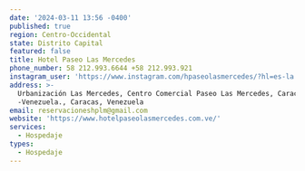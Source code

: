 ```yaml
---
date: '2024-03-11 13:56 -0400'
published: true
region: Centro-Occidental
state: Distrito Capital
featured: false
title: Hotel Paseo Las Mercedes
phone_number: 58 212.993.6644 +58 212.993.921
instagram_user: 'https://www.instagram.com/hpaseolasmercedes/?hl=es-la'
address: >-
  Urbanización Las Mercedes, Centro Comercial Paseo Las Mercedes, Caracas
  -Venezuela., Caracas, Venezuela
email: reservacioneshplm@gmail.com
website: 'https://www.hotelpaseolasmercedes.com.ve/'
services:
  - Hospedaje
types:
  - Hospedaje
---
```


